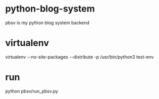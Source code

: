 # python-blog-system
pbsv is my python blog system backend

# virtualenv

virtualenv --no-site-packages --distribute -p /usr/bin/python3 test-env

# run

python pbsv/run_pbsv.py

